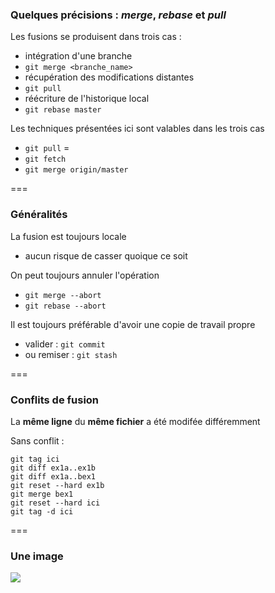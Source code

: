 <!-- .slide: data-background-image="images/merge-logo.png" data-background-size="600px" class="slide" -->
### Quelques précisions : *merge*, *rebase* et *pull*

Les fusions se produisent dans trois cas :
 - intégration d'une branche
  - `git merge <branche_name>`
 - récupération des modifications distantes
  - `git pull`
 - réécriture de l'historique local
  - `git rebase master`

Les techniques présentées ici sont valables dans les trois cas
 - `git pull` =
  - `git fetch`
  - `git merge origin/master` 


===


<!-- .slide: data-background-image="images/merge-logo.png" data-background-size="600px" class="slide" -->
### Généralités

La fusion est toujours locale
 - aucun risque de casser quoique ce soit

On peut toujours annuler l'opération
 - `git merge --abort`
 - `git rebase --abort`

Il est toujours préférable d'avoir une copie de travail propre
 - valider : `git commit`
 - ou remiser : `git stash`


===


<!-- .slide: data-background-image="images/merge-logo.png" data-background-size="600px" class="slide table-code" -->
### Conflits de fusion

La __même ligne__ du __même fichier__ a été modifée différemment  

Sans conflit :
```shell
git tag ici
git diff ex1a..ex1b
git diff ex1a..bex1
git reset --hard ex1b
git merge bex1
git reset --hard ici
git tag -d ici
```


===


<!-- .slide: data-background-image="images/merge-logo.png" data-background-size="600px" class="slide" -->
### Une image
<div class="center">
    <img src="git-logo.png" class="boxed-img" />
</div>